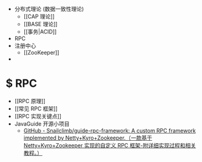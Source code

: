 - 分布式理论 (数据一致性理论)
    - [[CAP 理论]]
    - [[BASE 理论]]
    - [[事务|ACID]]
- RPC
- 注册中心
    - [[ZooKeeper]]
- 

# $ RPC

- [[RPC 原理]]
- [[常见 RPC 框架]]
- [[RPC 实现关键点]]
- JavaGuide 开源小项目
    - [GitHub - Snailclimb/guide-rpc-framework: A custom RPC framework implemented by Netty+Kyro+Zookeeper.（一款基于 Netty+Kyro+Zookeeper 实现的自定义 RPC 框架-附详细实现过程和相关教程。）](https://github.com/Snailclimb/guide-rpc-framework)
